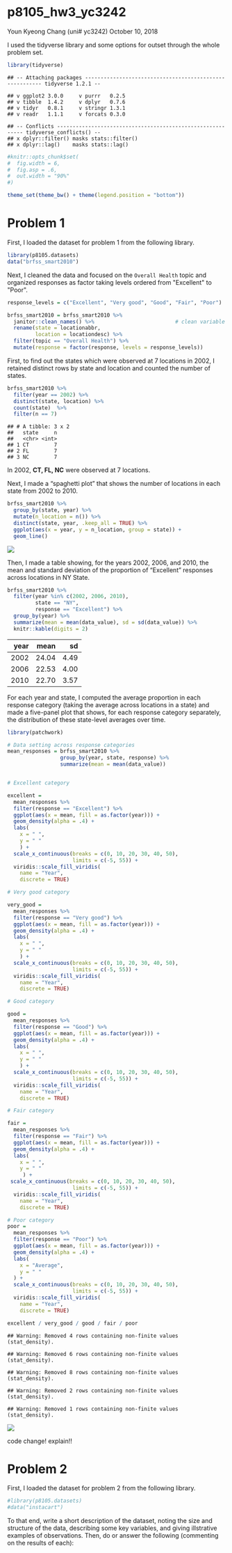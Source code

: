 p8105\_hw3\_yc3242
================
Youn Kyeong Chang (uni\# yc3242)
October 10, 2018

I used the tidyverse library and some options for outset through the whole problem set.

``` r
library(tidyverse)
```

    ## -- Attaching packages -------------------------------------------------------- tidyverse 1.2.1 --

    ## v ggplot2 3.0.0     v purrr   0.2.5
    ## v tibble  1.4.2     v dplyr   0.7.6
    ## v tidyr   0.8.1     v stringr 1.3.1
    ## v readr   1.1.1     v forcats 0.3.0

    ## -- Conflicts ----------------------------------------------------------- tidyverse_conflicts() --
    ## x dplyr::filter() masks stats::filter()
    ## x dplyr::lag()    masks stats::lag()

``` r
#knitr::opts_chunk$set(
#  fig.width = 6,
#  fig.asp = .6,
#  out.width = "90%"
#)

theme_set(theme_bw() + theme(legend.position = "bottom"))
```

Problem 1
=========

First, I loaded the dataset for problem 1 from the following library.

``` r
library(p8105.datasets)
data("brfss_smart2010")
```

Next, I cleaned the data and focused on the `Overall Health` topic and organized responses as factor taking levels ordered from "Excellent" to "Poor".

``` r
response_levels = c("Excellent", "Very good", "Good", "Fair", "Poor")

brfss_smart2010 = brfss_smart2010 %>% 
  janitor::clean_names() %>%                          # clean variable names
  rename(state = locationabbr,
         location = locationdesc) %>% 
  filter(topic == "Overall Health") %>% 
  mutate(response = factor(response, levels = response_levels))
```

First, to find out the states which were observed at 7 locations in 2002, I retained distinct rows by state and location and counted the number of states.

``` r
brfss_smart2010 %>% 
  filter(year == 2002) %>%
  distinct(state, location) %>% 
  count(state)  %>% 
  filter(n == 7)
```

    ## # A tibble: 3 x 2
    ##   state     n
    ##   <chr> <int>
    ## 1 CT        7
    ## 2 FL        7
    ## 3 NC        7

In 2002, **CT, FL, NC** were observed at 7 locations.

Next, I made a “spaghetti plot” that shows the number of locations in each state from 2002 to 2010.

``` r
brfss_smart2010 %>% 
  group_by(state, year) %>%
  mutate(n_location = n()) %>% 
  distinct(state, year, .keep_all = TRUE) %>% 
  ggplot(aes(x = year, y = n_location, group = state)) +
  geom_line()
```

![](p8105_hw3_yc3242_files/figure-markdown_github/unnamed-chunk-2-1.png)

Then, I made a table showing, for the years 2002, 2006, and 2010, the mean and standard deviation of the proportion of “Excellent” responses across locations in NY State.

``` r
brfss_smart2010 %>%
  filter(year %in% c(2002, 2006, 2010), 
         state == "NY", 
         response == "Excellent") %>% 
  group_by(year) %>% 
  summarize(mean = mean(data_value), sd = sd(data_value)) %>% 
  knitr::kable(digits = 2)
```

|  year|   mean|    sd|
|-----:|------:|-----:|
|  2002|  24.04|  4.49|
|  2006|  22.53|  4.00|
|  2010|  22.70|  3.57|

For each year and state, I computed the average proportion in each response category (taking the average across locations in a state) and made a five-panel plot that shows, for each response category separately, the distribution of these state-level averages over time.

``` r
library(patchwork)

# Data setting across response categories
mean_responses = brfss_smart2010 %>% 
                 group_by(year, state, response) %>% 
                 summarize(mean = mean(data_value))


# Excellent category

excellent =
  mean_responses %>% 
  filter(response == "Excellent") %>%
  ggplot(aes(x = mean, fill = as.factor(year))) +    
  geom_density(alpha = .4) +
  labs(
    x = " ",
    y = " "
    ) +
  scale_x_continuous(breaks = c(0, 10, 20, 30, 40, 50),
                     limits = c(-5, 55)) +
  viridis::scale_fill_viridis(
    name = "Year",
    discrete = TRUE)

# Very good category

very_good =
  mean_responses %>% 
  filter(response == "Very good") %>%
  ggplot(aes(x = mean, fill = as.factor(year))) +    
  geom_density(alpha = .4) +
  labs(
    x = " ",
    y = " "
    ) +
  scale_x_continuous(breaks = c(0, 10, 20, 30, 40, 50),
                     limits = c(-5, 55)) +
  viridis::scale_fill_viridis(
    name = "Year",
    discrete = TRUE)

# Good category

good =
  mean_responses %>% 
  filter(response == "Good") %>%
  ggplot(aes(x = mean, fill = as.factor(year))) +    
  geom_density(alpha = .4) +
  labs(
    x = " ",
    y = " "
    ) +
  scale_x_continuous(breaks = c(0, 10, 20, 30, 40, 50),
                     limits = c(-5, 55)) +
  viridis::scale_fill_viridis(
    name = "Year",
    discrete = TRUE)

# Fair category

fair =
  mean_responses %>% 
  filter(response == "Fair") %>%
  ggplot(aes(x = mean, fill = as.factor(year))) +    
  geom_density(alpha = .4) +
  labs(
    x = " ",
    y = " " 
     ) +
 scale_x_continuous(breaks = c(0, 10, 20, 30, 40, 50),
                     limits = c(-5, 55)) +
  viridis::scale_fill_viridis(
    name = "Year",
    discrete = TRUE)

# Poor category
poor =
  mean_responses %>% 
  filter(response == "Poor") %>%
  ggplot(aes(x = mean, fill = as.factor(year))) +    
  geom_density(alpha = .4) +
  labs(
    x = "Average",
    y = " "
  ) +
  scale_x_continuous(breaks = c(0, 10, 20, 30, 40, 50),
                     limits = c(-5, 55)) +
  viridis::scale_fill_viridis(
    name = "Year",
    discrete = TRUE)

excellent / very_good / good / fair / poor
```

    ## Warning: Removed 4 rows containing non-finite values (stat_density).

    ## Warning: Removed 6 rows containing non-finite values (stat_density).

    ## Warning: Removed 8 rows containing non-finite values (stat_density).

    ## Warning: Removed 2 rows containing non-finite values (stat_density).

    ## Warning: Removed 1 rows containing non-finite values (stat_density).

![](p8105_hw3_yc3242_files/figure-markdown_github/unnamed-chunk-4-1.png)

code change! explain!!

Problem 2
=========

First, I loaded the dataset for problem 2 from the following library.

``` r
#library(p8105.datasets)
#data("instacart")
```

To that end, write a short description of the dataset, noting the size and structure of the data, describing some key variables, and giving illstrative examples of observations. Then, do or answer the following (commenting on the results of each):
